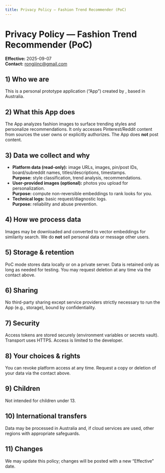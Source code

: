 ```yaml
---
title: Privacy Policy — Fashion Trend Recommender (PoC)
---
```


# Privacy Policy — Fashion Trend Recommender (PoC)
**Effective:** 2025-09-07  
**Contact:** rongjiinc@gmail.com

## 1) Who we are
This is a personal prototype application (“App”) created by <Jiin Chen>, based in Australia.

## 2) What this App does
The App analyzes fashion images to surface trending styles and personalize recommendations.
It only accesses Pinterest/Reddit content from sources the user owns or explicitly authorizes.
The App does **not** post content.

## 3) Data we collect and why
- **Platform data (read-only):** image URLs, images, pin/post IDs, board/subreddit names,
  titles/descriptions, timestamps.  
  **Purpose:** style classification, trend analysis, recommendations.
- **User-provided images (optional):** photos you upload for personalization.  
  **Purpose:** compute non-reversible embeddings to rank looks for you.
- **Technical logs:** basic request/diagnostic logs.  
  **Purpose:** reliability and abuse prevention.

## 4) How we process data
Images may be downloaded and converted to vector embeddings for similarity search.
We do **not** sell personal data or message other users.

## 5) Storage & retention
PoC mode stores data locally or on a private server. Data is retained only as long as needed
for testing. You may request deletion at any time via the contact above.

## 6) Sharing
No third-party sharing except service providers strictly necessary to run the App
(e.g., storage), bound by confidentiality.

## 7) Security
Access tokens are stored securely (environment variables or secrets vault).
Transport uses HTTPS. Access is limited to the developer.

## 8) Your choices & rights
You can revoke platform access at any time. Request a copy or deletion of your data
via the contact above.

## 9) Children
Not intended for children under 13.

## 10) International transfers
Data may be processed in Australia and, if cloud services are used, other regions with appropriate safeguards.

## 11) Changes
We may update this policy; changes will be posted with a new “Effective” date.
